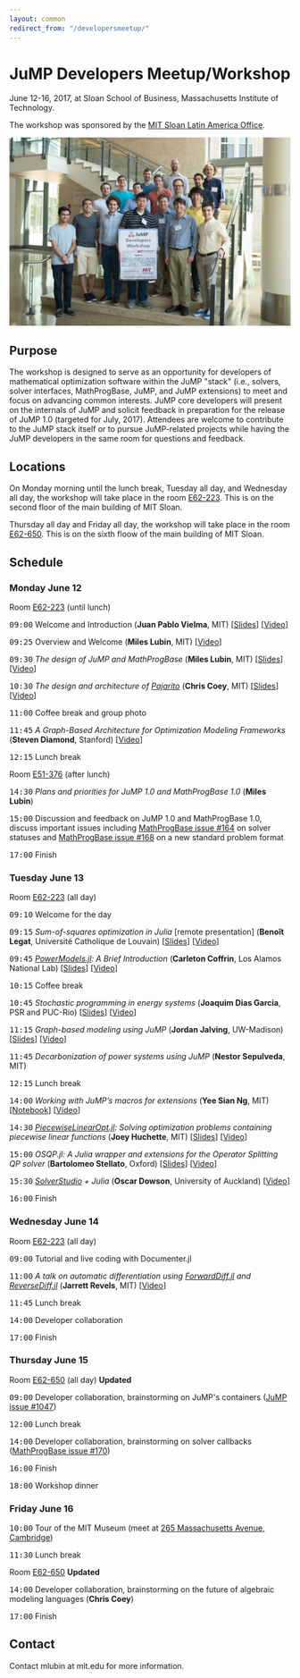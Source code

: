 ```yaml
---
layout: common
redirect_from: "/developersmeetup/"
---
```


# JuMP Developers Meetup/Workshop

June 12-16, 2017, at Sloan School of Business, Massachusetts Institute of Technology.

The workshop was sponsored by the <a href="http://mitsloan.mit.edu/office-of-international-programs/mit-sloan-latin-america-office/">MIT Sloan Latin America Office</a>.

<img src="developersgroup.jpg" alt="Group Photo">

## Purpose

The workshop is designed to serve as an opportunity for developers of mathematical optimization software within the JuMP "stack" (i.e., solvers, solver interfaces, MathProgBase, JuMP, and JuMP extensions) to meet and focus on advancing common interests. JuMP core developers will present on the internals of JuMP and solicit feedback in preparation for the release of JuMP 1.0 (targeted for July, 2017). Attendees are welcome to contribute to the JuMP stack itself or to pursue JuMP-related projects while having the JuMP developers in the same room for questions and feedback.


## Locations

On Monday morning until the lunch break, Tuesday all day, and Wednesday all day, the workshop will take place
in the room <a href="http://whereis.mit.edu/?go=E62">E62-223</a>. This is on the second floor of the
main building of MIT Sloan.

Thursday all day and Friday all day, the workshop will take place in the room
<a href="http://whereis.mit.edu/?go=E52">E62-650</a>. This is on the sixth floow of the main building of MIT Sloan.


## Schedule

### Monday June 12

Room <a href="http://whereis.mit.edu/?go=E62">E62-223</a> (until lunch)

<tt>09:00</tt> Welcome and Introduction (**Juan Pablo Vielma**, MIT) [[Slides](vielma.pdf)] [[Video](https://youtu.be/esOe5saQRKY)]

<tt>09:25</tt> Overview and Welcome (**Miles Lubin**, MIT) [[Video](https://youtu.be/4jr5ij27jCw)]

<tt>09:30</tt> *The design of JuMP and MathProgBase* (**Miles Lubin**, MIT) [[Slides](lubin.pdf)] [[Video](https://youtu.be/JaA302TfI7I)]

<tt>10:30</tt> *The design and architecture of <a href="https://github.com/JuliaOpt/Pajarito.jl">Pajarito</a>* (**Chris Coey**, MIT) [[Slides](coey.pdf)] [[Video](https://youtu.be/Rh1JHvyZ38I)]

<tt>11:00</tt> Coffee break and group photo

<tt>11:45</tt> *A Graph-Based Architecture for Optimization Modeling Frameworks* (**Steven Diamond**, Stanford) [[Video](https://youtu.be/LHdlYvUBYT8)]

<tt>12:15</tt> Lunch break

Room <a href="http://whereis.mit.edu/?go=E51">E51-376</a> (after lunch)

<tt>14:30</tt> *Plans and priorities for JuMP 1.0 and MathProgBase 1.0* (**Miles Lubin**)

<tt>15:00</tt> Discussion and feedback on JuMP 1.0 and MathProgBase 1.0, discuss important issues including <a href="https://github.com/JuliaOpt/MathProgBase.jl/issues/164">MathProgBase issue #164</a> on solver statuses and <a href="https://github.com/JuliaOpt/MathProgBase.jl/issues/168">MathProgBase issue #168</a> on a new standard problem format

<tt>17:00</tt> Finish


### Tuesday June 13

Room <a href="http://whereis.mit.edu/?go=E62">E62-223</a> (all day)

<tt>09:10</tt> Welcome for the day

<tt>09:15</tt> *Sum-of-squares optimization in Julia* [remote presentation] (**Benoît Legat**, Université Catholique de Louvain) [[Slides](legat.pdf)] [[Video](https://youtu.be/kyo72yWYr54)]

<tt>09:45</tt> *<a href="https://github.com/lanl-ansi/PowerModels.jl">PowerModels.jl</a>: A Brief Introduction* (**Carleton Coffrin**, Los Alamos National Lab) [[Slides](coffrin.pdf)] [[Video](https://youtu.be/W4LOKR7B4ts)]

<tt>10:15</tt> Coffee break

<tt>10:45</tt> *Stochastic programming in energy systems* (**Joaquim Dias Garcia**, PSR and PUC-Rio) [[Slides](dias.pdf)] [[Video](https://youtu.be/HwOOww8vwyA)]

<tt>11:15</tt> *Graph-based modeling using JuMP* (**Jordan Jalving**, UW-Madison) [[Slides](jalving.pdf)] [[Video](https://youtu.be/t7-c0NG3Mwg)]

<tt>11:45</tt> *Decarbonization of power systems using JuMP* (**Nestor Sepulveda**, MIT)

<tt>12:15</tt> Lunch break

<tt>14:00</tt> *Working with JuMP’s macros for extensions* (**Yee Sian Ng**, MIT) [[Notebook](http://nbviewer.jupyter.org/url/www.juliaopt.org/meetings/mit2017/ng.ipynb)] [[Video](https://youtu.be/u8CL5hShoEE)]

<tt>14:30</tt> *<a href="https://github.com/joehuchette/PiecewiseLinearOpt.jl">PiecewiseLinearOpt.jl</a>: Solving optimization problems containing piecewise linear functions* (**Joey Huchette**, MIT) [[Slides](huchette.pdf)] [[Video](https://youtu.be/yiWx52yVVzM)]

<tt>15:00</tt> *OSQP.jl: A Julia wrapper and extensions for the Operator Splitting QP solver* (**Bartolomeo Stellato**, Oxford) [[Slides](stellato.pdf)] [[Video](https://youtu.be/k6yJHw0CzeA)]

<tt>15:30</tt> *<a href="https://solverstudio.org/">SolverStudio</a> + Julia* (**Oscar Dowson**, University of Auckland) [[Video](https://youtu.be/IJB2308IA2Q)]

<tt>16:00</tt> Finish


### Wednesday June 14

Room <a href="http://whereis.mit.edu/?go=E62">E62-223</a> (all day)

<tt>09:00</tt> Tutorial and live coding with Documenter.jl

<tt>11:00</tt> *A talk on automatic differentiation using <a href="https://github.com/JuliaDiff/ForwardDiff.jl">ForwardDiff.jl</a> and <a href="https://github.com/JuliaDiff/ReverseDiff.jl">ReverseDiff.jl</a>* (**Jarrett Revels**, MIT) [[Video](https://youtu.be/xtZ0_0DP_GI)]

<tt>11:45</tt> Lunch break

<tt>14:00</tt> Developer collaboration

<tt>17:00</tt> Finish


### Thursday June 15

Room <a href="http://whereis.mit.edu/?go=E62">E62-650</a> (all day) **Updated**

<tt>09:00</tt> Developer collaboration, brainstorming on JuMP's containers (<a href="https://github.com/JuliaOpt/JuMP.jl/issues/1047">JuMP issue #1047</a>)

<tt>12:00</tt> Lunch break

<tt>14:00</tt> Developer collaboration, brainstorming on solver callbacks (<a href="https://github.com/JuliaOpt/MathProgBase.jl/issues/170">MathProgBase issue #170</a>)

<tt>16:00</tt> Finish

<tt>18:00</tt> Workshop dinner


### Friday June 16

<tt>10:00</tt> Tour of the MIT Museum (meet at <a href="https://goo.gl/maps/Ea3877tcMZ42">265 Massachusetts Avenue, Cambridge</a>)

<tt>11:30</tt> Lunch break

Room <a href="http://whereis.mit.edu/?go=E62">E62-650</a> **Updated**

<tt>14:00</tt> Developer collaboration, brainstorming on the future of algebraic modeling languages (**Chris Coey**)

<tt>17:00</tt> Finish


## Contact

Contact mlubin at mit.edu for more information.
